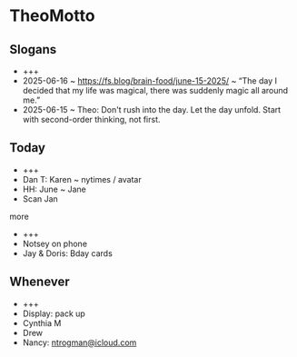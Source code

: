 # TheoMotto

## Slogans

* +++
* 2025-06-16 ~ <https://fs.blog/brain-food/june-15-2025/> ~ “The day I decided that my life was magical, there was suddenly magic all around me.”
* 2025-06-15 ~ Theo: Don't rush into the day. Let the day unfold. Start with second-order thinking, not first.

## Today

* +++
* Dan T: Karen ~ nytimes / avatar
* HH: June ~ Jane
* Scan Jan

more

* +++
* Notsey on phone
* Jay & Doris: Bday cards

## Whenever

* +++
* Display: pack up
* Cynthia M
* Drew
* Nancy: <ntrogman@icloud.com>
